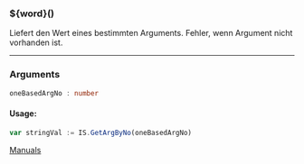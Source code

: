 ﻿### ${word}()
Liefert den Wert eines bestimmten Arguments. Fehler, wenn Argument nicht vorhanden ist.

----

### Arguments
```ts
oneBasedArgNo : number
```
#### Usage:
```ts
var stringVal := IS.GetArgByNo(oneBasedArgNo)
```

[Manuals](https://manuals.opacc.ch/docs/doku2401/F-Script/ScriptBlockFunc.IS.GetArgByNo.html)
